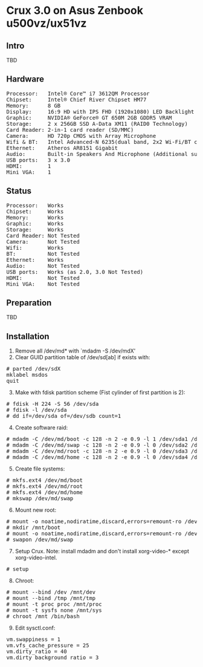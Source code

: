 Crux 3.0 on Asus Zenbook u500vz/ux51vz
======================================

Intro
-----

TBD

Hardware
--------

<pre>
Processor:   Intel® Core™ i7 3612QM Processor
Chipset:     Intel® Chief River Chipset HM77
Memory:      8 GB
Display:     16:9 HD with IPS FHD (1920x1080) LED Backlight anti-glare
Graphic:     NVIDIA® GeForce® GT 650M 2GB GDDR5 VRAM
Storage:     2 x 256GB SSD A-Data XM11 (RAID0 Technology)
Card Reader: 2-in-1 card reader (SD/MMC)
Camera:	     HD 720p CMOS with Array Microphone
Wifi & BT:   Intel Advanced-N 6235(dual band, 2x2 Wi-Fi/BT combo HMC module)
Ethernet:    Atheros AR8151 Gigabit
Audio:       Built-in Speakers And Microphone (Additional subwoofer)
USB ports:   3 x 3.0
HDMI:        1
Mini VGA:    1
</pre>

Status
------
<pre>
Processor:   Works
Chipset:     Works
Memory:      Works
Graphic:     Works
Storage:     Works
Card Reader: Not Tested
Camera:      Not Tested
Wifi:        Works
BT:          Not Tested
Ethernet:    Works
Audio:       Not Tested
USB ports:   Works (as 2.0, 3.0 Not Tested)
HDMI:        Not Tested
Mini VGA:    Not Tested
</pre>

Preparation
-----------

TBD

Installation
------------

1. Remove all /dev/md* with `mdadm -S /dev/mdX'
2. Clear GUID partition table  of /dev/sd[ab] if exists with:
<pre>
# parted /dev/sdX
mklabel msdos
quit
</pre>
3. Make with fdisk partition scheme (Fist cylinder of first partition is 2):
<pre>
# fdisk -H 224 -S 56 /dev/sda
# fdisk -l /dev/sda
# dd if=/dev/sda of=/dev/sdb count=1
</pre>
4. Create software raid:
<pre>
# mdadm -C /dev/md/boot -c 128 -n 2 -e 0.9 -l 1 /dev/sda1 /dev/sdb1
# mdadm -C /dev/md/swap -c 128 -n 2 -e 0.9 -l 0 /dev/sda2 /deb/sdb2
# mdadm -C /dev/md/root -c 128 -n 2 -e 0.9 -l 0 /dev/sda3 /dev/sdb3
# mdadm -C /dev/md/home -c 128 -n 2 -e 0.9 -l 0 /dev/sda4 /dev/sdb4
</pre>
5. Create file systems:
<pre>
# mkfs.ext4 /dev/md/boot
# mkfs.ext4 /dev/md/root
# mkfs.ext4 /dev/md/home
# mkswap /dev/md/swap
</pre>
6. Mount new root:
<pre>
# mount -o noatime,nodiratime,discard,errors=remount-ro /dev/md/root /mnt
# mkdir /mnt/boot
# mount -o noatime,nodiratime,discard,errors=remount-ro /dev/md/boot /mnt/boot
# swapon /dev/md/swap
</pre>
7. Setup Crux. Note: install mdadm and don't install xorg-video-* except xorg-video-intel.
<pre>
# setup
</pre>
8. Chroot:
<pre>
# mount --bind /dev /mnt/dev
# mount --bind /tmp /mnt/tmp
# mount -t proc proc /mnt/proc
# mount -t sysfs none /mnt/sys
# chroot /mnt /bin/bash
</pre>
9. Edit sysctl.conf:
<pre>
vm.swappiness = 1
vm.vfs_cache_pressure = 25
vm.dirty_ratio = 40
vm.dirty_background_ratio = 3
</pre>
